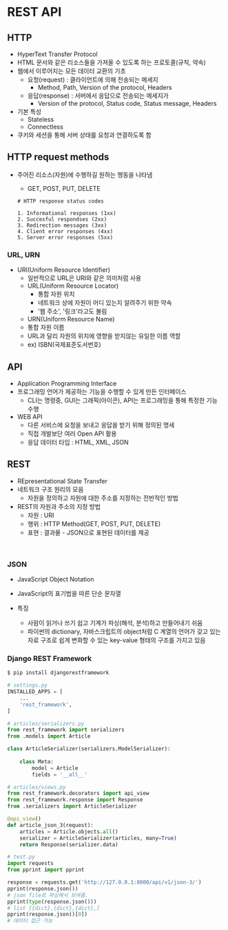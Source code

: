 # REST API



## HTTP

* HyperText Transfer Protocol
* HTML 문서와 같은 리소스들을 가져올 수 있도록 하는 프로토콜(규칙, 약속)
* 웹에서 이루어지는 모든 데이터 교환의 기초
  * 요청(request) : 클라이언트에 의해 전송되는 메세지
    * Method, Path, Version of the protocol, Headers
  * 응답(response) : 서버에서 응답으로 전송되는 메세지가
    * Version of the protocol, Status code, Status message, Headers
* 기본 특성
  * Stateless
  * Connectless
* 쿠키와 세션을 통해 서버 상태를 요청과 연결하도록 함



## HTTP request methods

* 주어진 리소스(자원)에 수행하길 원하는 행동을 나타냄

  * GET, POST, PUT, DELETE

  ```
  # HTTP response status codes
  
  1. Informational responses (1xx)
  2. Succesful respondses (2xx)
  3. Redirection messages (3xx)
  4. Client error responses (4xx)
  5. Server error responses (5xx)
  ```



### URL, URN

* URI(Uniform Resource Identifier)
  *  일반적으로 URL은 URI와 같은 의미처럼 사용
  * URL(Uniform Resource Locator)
    * 통합 자원 위치
    * 네트워크 상에 자원이 어디 있는지 알려주기 위한 약속
    * '웹 주소', '링크'라고도 불림
  *  URN(Uniform Resource Name)
    * 통합 자원 이름
    * URL과 달리 자원의 위치에 영향을 받지않는 유일한 이름 역할
    * ex) ISBN(국제표준도서번호)



## API

* Application Programming Interface
* 프로그래밍 언어가 제공하는 기능을 수행할 수 있게 만든 인터페이스
  * CLI는 명령중, GUI는 그래픽(아이콘), API는 프로그래밍을 통해 특정한 기능 수행
* WEB API
  * 다른 서비스에 요청을 보내고 응답을 받기 위해 정의된 명세
  * 직접 개발보단 여러 Open API 활용
  * 응답 데이터 타입 : HTML, XML, JSON



## REST

* REpresentational State Transfer
* 네트워크 구조 원리의 모음
  * 자원을 정의하고 자원에 대한 주소를 지정하는 전반적인 방법
* REST의 자원과 주소의 지정 방법
  * 자원 : URI
  * 행위 : HTTP Method(GET, POST, PUT, DELETE)
  * 표현 : 결과물 - JSON으로 표현된 데이터를 제공

​	

### JSON

* JavaScript Object Notation

* JavaScript의 표기법을 따른 단순 문자열

* 특징

  * 사람이 읽거나 쓰기 쉽고 기계가 파싱(해석, 분석)하고 만들어내기 쉬움
  * 파이썬의 dictionary, 자바스크립트의 object처럼 C 계열의 언어가 갖고 있는 자료 구조로 쉽게 변화할 수 있는 key-value 형태의 구조를 가지고 있음




### Django REST Framework

```bash
$ pip install djangorestframework
```

```python
# settings.py
INSTALLED_APPS = [
    ...
    'rest_framework',
]
```

```python
# articles/serializers.py
from rest_framework import serializers
from .models import Article

class ArticleSerializer(serializers.ModelSerializer):
    
    class Meta:
        model = Article
        fields = '__all__'
```

```python
# articles/views.py
from rest_framework.decorators import api_view
from rest_framework.response import Response
from .serializers import ArticleSerializer

@api_view()
def article_json_3(request):
	articles = Article.objects.all()
    serializer = ArticleSerializer(articles, many=True)
    return Response(serializer.data)
```

```python
# test.py
import requests
from pprint import pprint

response = requests.get('http://127.0.0.1:8000/api/v1/json-3/')
pprint(response.json())
# json file로 파싱해서 보여줌.
pprint(type(response.json()))
# list [{dict},{dict},{dict},]
pprint(response.json()[0])
# 데이터 접근 가능
```


